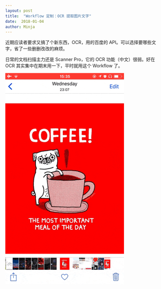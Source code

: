 ```yaml
---
layout: post
title:  "Workflow 定制：OCR 提取图片文字"
date:  2018-01-04
author: Minja
---
```


近期应读者要求又搞了个新东西，OCR，用的百度的 API。可以选择要哪些文字，省了一些删删改改的麻烦。

日常的文档扫描主力还是 Scanner Pro，它的 OCR 功能（中文）很弱。好在 OCR 其实集中在期末用一下，平时就用这个 Workflow 了。

![title](2018-01-04-workflow-ocr.gif)

